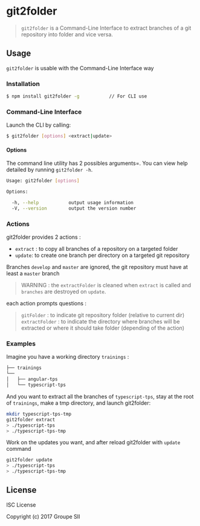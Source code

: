 # git2folder
> `git2folder` is a Command-Line Interface to extract branches of a git repository into folder and vice versa.

## Usage

`git2folder` is usable with the Command-Line Interface way

### Installation

```sh
$ npm install git2folder -g           // For CLI use
```

### Command-Line Interface

Launch the CLI by calling:

```sh
$ git2folder [options] <extract|update>
```

#### Options

The command line utility has 2 possibles arguments=. You can view help detailed by running `git2folder -h`.

```sh
Usage: git2folder [options]

Options:

  -h, --help           output usage information
  -V, --version        output the version number
```

### Actions

git2folder provides 2 actions :

- `extract` : to copy all branches of a repository on a targeted folder
- `update`: to create one branch per directory on a targeted git repository

Branches `develop` and `master` are ignored, the git repository must have at least a `master` branch

> WARNING : the `extractFolder`  is cleaned when `extract` is called and `branches` are destroyed on `update`.

each action prompts questions :
> `gitFolder` : to indicate git repository folder (relative to current dir)
> `extractFolder` : to indicate the directory where branches will be extracted or where it should take folder (depending of the action)

### Examples

Imagine you have a working directory `trainings` :

```sh
├── trainings
└── 
│   ├── angular-tps
│   └── typescript-tps
```

And you want to extract all the branches of `typescript-tps`, stay at the root of `trainings`, make a tmp directory, and launch git2folder:

```sh
mkdir typescript-tps-tmp
git2folder extract
> ./typescript-tps
> ./typescript-tps-tmp
```

Work on the updates you want, and after reload git2folder with `update` command

```sh
git2folder update
> ./typescript-tps
> ./typescript-tps-tmp
```

## License

ISC License

Copyright (c) 2017 Groupe SII
